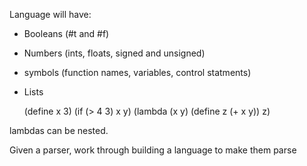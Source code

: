 Language will have:
- Booleans (#t and #f)
- Numbers (ints, floats, signed and unsigned)
- symbols (function names, variables, control statments)
- Lists

	(define x 3)
	(if (> 4 3)
		x
		y)
	(lambda (x y)
		(define z (+ x y))
		z)

lambdas can be nested.

Given a parser, work through building a language to make them parse
